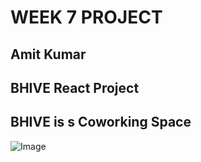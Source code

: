 # WEEK 7 PROJECT

## Amit Kumar

## BHIVE React Project

## BHIVE is s Coworking Space

![Image ](https://cdn1.imggmi.com/uploads/2019/9/22/d3c430d9e1bfa40d27f42fcdf9cdbdd8-full.png)
